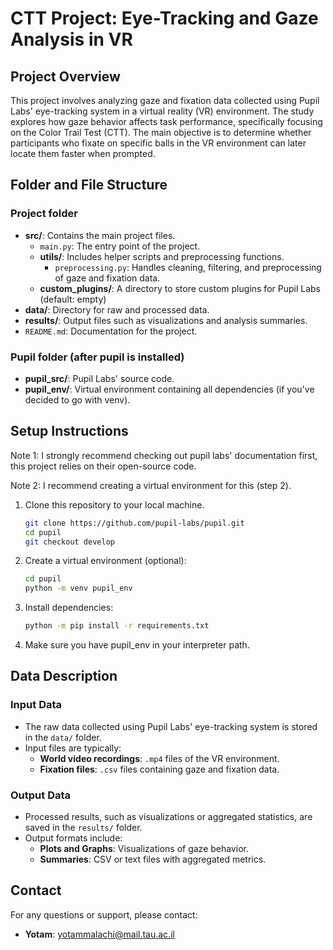 # CTT Project: Eye-Tracking and Gaze Analysis in VR
## Project Overview

This project involves analyzing gaze and fixation data collected using Pupil Labs' eye-tracking system in a virtual reality (VR) environment. The study explores how gaze behavior affects task performance, specifically focusing on the Color Trail Test (CTT). The main objective is to determine whether participants who fixate on specific balls in the VR environment can later locate them faster when prompted.
## Folder and File Structure
### Project folder
- **src/**: Contains the main project files.
  - `main.py`: The entry point of the project.
  - **utils/**: Includes helper scripts and preprocessing functions.
    - `preprocessing.py`: Handles cleaning, filtering, and preprocessing of gaze and fixation data.
  - **custom_plugins/**: A directory to store custom plugins for Pupil Labs (default: empty)
- **data/**: Directory for raw and processed data.
- **results/**: Output files such as visualizations and analysis summaries.
- `README.md`: Documentation for the project.
### Pupil folder (after pupil is installed)
- **pupil_src/**: Pupil Labs' source code.
- **pupil_env/**: Virtual environment containing all dependencies (if you've decided to go with venv).
## Setup Instructions
Note 1: I strongly recommend checking out pupil labs' documentation first, this project relies on their open-source code.

Note 2: I recommend creating a virtual environment for this (step 2).
1. Clone this repository to your local machine.
   ```bash
   git clone https://github.com/pupil-labs/pupil.git
   cd pupil
   git checkout develop
2. Create a virtual environment (optional):
   ```bash
   cd pupil
   python -m venv pupil_env
3. Install dependencies:
   ```bash
   python -m pip install -r requirements.txt
4. Make sure you have pupil_env in your interpreter path.
## Data Description

### Input Data
- The raw data collected using Pupil Labs' eye-tracking system is stored in the `data/` folder.
- Input files are typically:
  - **World video recordings**: `.mp4` files of the VR environment.
  - **Fixation files**: `.csv` files containing gaze and fixation data.

### Output Data
- Processed results, such as visualizations or aggregated statistics, are saved in the `results/` folder.
- Output formats include:
  - **Plots and Graphs**: Visualizations of gaze behavior.
  - **Summaries**: CSV or text files with aggregated metrics.


## Contact

For any questions or support, please contact:
- **Yotam**: yotammalachi@mail.tau.ac.il
